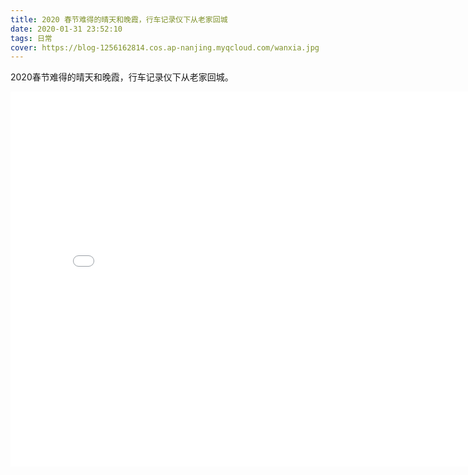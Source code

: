 ```yaml
---
title: 2020 春节难得的晴天和晚霞，行车记录仪下从老家回城
date: 2020-01-31 23:52:10
tags: 日常
cover: https://blog-1256162814.cos.ap-nanjing.myqcloud.com/wanxia.jpg
---
```


2020春节难得的晴天和晚霞，行车记录仪下从老家回城。

<!-- more -->
<iframe src="//player.bilibili.com/player.html?aid=86118628&bvid=BV147411x7Tu&cid=147152633&page=1" scrolling="no" border="0" frameborder="no" framespacing="0" allowfullscreen="true" width="800" height="600"> </iframe>